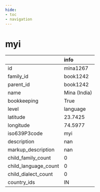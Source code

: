 ```yaml
---
hide:
- toc
- navigation
---
```

# myi
|                      | info         |
|:---------------------|:-------------|
| id                   | mina1267     |
| family_id            | book1242     |
| parent_id            | book1242     |
| name                 | Mina (India) |
| bookkeeping          | True         |
| level                | language     |
| latitude             | 23.7425      |
| longitude            | 74.5977      |
| iso639P3code         | myi          |
| description          | nan          |
| markup_description   | nan          |
| child_family_count   | 0            |
| child_language_count | 0            |
| child_dialect_count  | 0            |
| country_ids          | IN           |